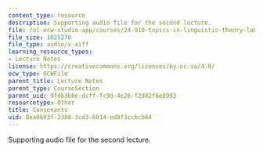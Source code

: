 ```yaml
---
content_type: resource
description: Supporting audio file for the second lecture.
file: /ol-ocw-studio-app/courses/24-910-topics-in-linguistic-theory-laboratory-phonology-spring-2007/8ea0693f23883cd36014ed8f3ccbcb64_consonants1.aiff
file_size: 1025270
file_type: audio/x-aiff
learning_resource_types:
- Lecture Notes
license: https://creativecommons.org/licenses/by-nc-sa/4.0/
ocw_type: OCWFile
parent_title: Lecture Notes
parent_type: CourseSection
parent_uid: 9fdb3bbe-dcff-fc9d-4e26-f2d82f6e0993
resourcetype: Other
title: Consonants
uid: 8ea0693f-2388-3cd3-6014-ed8f3ccbcb64
---
```

Supporting audio file for the second lecture.